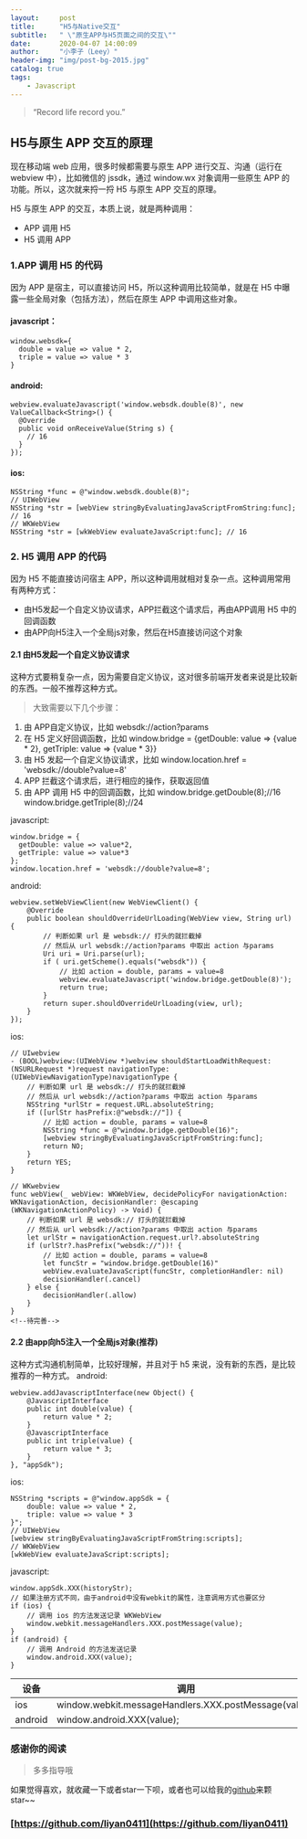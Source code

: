 ```yaml
---
layout:     post
title:      "H5与Native交互"
subtitle:   " \"原生APP与H5页面之间的交互\""
date:       2020-04-07 14:00:09
author:     "小李子（Leey）"
header-img: "img/post-bg-2015.jpg"
catalog: true
tags:
    - Javascript
---
```


> “Record life record you.”

##  H5与原生 APP 交互的原理  
现在移动端 web 应用，很多时候都需要与原生 APP 进行交互、沟通（运行在 webview 中），比如微信的 jssdk，通过 window.wx 对象调用一些原生 APP 的功能。所以，这次就来捋一捋 H5 与原生 APP 交互的原理。 

H5 与原生 APP 的交互，本质上说，就是两种调用：
*  APP 调用 H5 
*  H5 调用 APP 

###  1.APP 调用 H5 的代码
因为 APP 是宿主，可以直接访问 H5，所以这种调用比较简单，就是在 H5 中曝露一些全局对象（包括方法），然后在原生 APP 中调用这些对象。  
#### javascript：
```
window.websdk={
  double = value => value * 2,
  triple = value => value * 3
}
```
####  android:
```
webview.evaluateJavascript('window.websdk.double(8)', new ValueCallback<String>() {
  @Override
  public void onReceiveValue(String s) {
    // 16
  }
});
```
####  ios:
```
NSString *func = @"window.websdk.double(8)";
// UIWebView
NSString *str = [webView stringByEvaluatingJavaScriptFromString:func]; // 16
// WKWebView
NSString *str = [wkWebView evaluateJavaScript:func]; // 16
```

###  2. H5 调用 APP 的代码
因为 H5 不能直接访问宿主 APP，所以这种调用就相对复杂一点。这种调用常用有两种方式：
*  由H5发起一个自定义协议请求，APP拦截这个请求后，再由APP调用 H5 中的回调函数  
*  由APP向H5注入一个全局js对象，然后在H5直接访问这个对象

####  2.1 由H5发起一个自定义协议请求  

这种方式要稍复杂一点，因为需要自定义协议，这对很多前端开发者来说是比较新的东西。一般不推荐这种方式。
> 大致需要以下几个步骤：
1. 由 APP自定义协议，比如 websdk://action?params 
2. 在 H5 定义好回调函数，比如 window.bridge = {getDouble: value => {value * 2}, getTriple: value => {value * 3}}
3. 由 H5 发起一个自定义协议请求，比如 window.location.href = 'websdk://double?value=8'
4. APP 拦截这个请求后，进行相应的操作，获取返回值  
5. 由 APP 调用 H5 中的回调函数，比如 window.bridge.getDouble(8);//16   window.bridge.getTriple(8);//24  

javascript:
```
window.bridge = {
  getDouble: value => value*2, 
  getTriple: value => value*3 
};
window.location.href = 'websdk://double?value=8';
```
android:
```
webview.setWebViewClient(new WebViewClient() {
    @Override
    public boolean shouldOverrideUrlLoading(WebView view, String url) {
        // 判断如果 url 是 websdk:// 打头的就拦截掉
        // 然后从 url websdk://action?params 中取出 action 与params 
        Uri uri = Uri.parse(url);                                 
        if ( uri.getScheme().equals("websdk")) {
            // 比如 action = double, params = value=8
            webview.evaluateJavascript('window.bridge.getDouble(8)');
            return true;
        }
        return super.shouldOverrideUrlLoading(view, url);
    }
});
```
ios:
```
// UIwebview
- (BOOL)webview:(UIWebView *)webview shouldStartLoadWithRequest:(NSURLRequest *)request navigationType:(UIWebViewNavigationType)navigationType {
    // 判断如果 url 是 websdk:// 打头的就拦截掉
    // 然后从 url websdk://action?params 中取出 action 与params
    NSString *urlStr = request.URL.absoluteString;
    if ([urlStr hasPrefix:@"websdk://"]) {
        // 比如 action = double, params = value=8
        NSString *func = @"window.bridge.getDouble(16)";
        [webview stringByEvaluatingJavaScriptFromString:func];
        return NO;
    }
    return YES;
}

// WKwebview
func webView(_ webView: WKWebView, decidePolicyFor navigationAction: WKNavigationAction, decisionHandler: @escaping (WKNavigationActionPolicy) -> Void) {
    // 判断如果 url 是 websdk:// 打头的就拦截掉
    // 然后从 url websdk://action?params 中取出 action 与params
    let urlStr = navigationAction.request.url?.absoluteString
    if (urlStr?.hasPrefix("websdk://"))! {
        // 比如 action = double, params = value=8
        let funcStr = "window.bridge.getDouble(16)"
        webView.evaluateJavaScript(funcStr, completionHandler: nil)
        decisionHandler(.cancel)
    } else {
        decisionHandler(.allow)
    }
}
<!--待完善-->
```
####  2.2 由app向h5注入一个全局js对象(推荐)  
这种方式沟通机制简单，比较好理解，并且对于 h5 来说，没有新的东西，是比较推荐的一种方式。
android:
```
webview.addJavascriptInterface(new Object() {
    @JavascriptInterface
    public int double(value) {
        return value * 2;
    }
    @JavascriptInterface
    public int triple(value) {
        return value * 3;
    }
}, "appSdk");
```
ios:
```
NSString *scripts = @"window.appSdk = {
    double: value => value * 2,
    triple: value => value * 3
}";
// UIWebView
[webview stringByEvaluatingJavaScriptFromString:scripts];
// WKWebView
[wkWebView evaluateJavaScript:scripts];
```
javascript:
```
window.appSdk.XXX(historyStr);
// 如果注册方式不同，由于android中没有webkit的属性，注意调用方式也要区分
if (ios) {
    // 调用 ios 的方法发送记录 WKWebView
    window.webkit.messageHandlers.XXX.postMessage(value);
}
if (android) {
    // 调用 Android 的方法发送记录
    window.android.XXX(value);
}
```
设备 | 调用
-------- | ---
ios | window.webkit.messageHandlers.XXX.postMessage(value);
android | window.android.XXX(value);

### 感谢你的阅读
> 多多指导哦

如果觉得喜欢，就收藏一下或者star一下呗，或者也可以给我的[github](https://github.com/liyan0411)来颗 star~~

### [https://github.com/liyan0411](https://github.com/liyan0411)